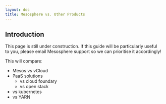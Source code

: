 ```yaml
---
layout: doc
title: Mesosphere vs. Other Products
---
```



## Introduction

This page is still under construction. If this guide will be particularly useful to you, please email Mesosphere support so we can prioritise it accordingly!

This will compare:

* Mesos vs vCloud
* PaaS solutions
	* vs cloud foundary 
	* vs open stack
* vs kubernetes
* vs YARN



<!-- with VMWare vCloud, kuber, openstack, cloudfoundry, YARN -->